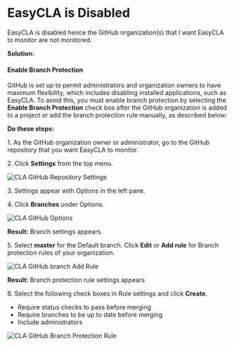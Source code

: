 # EasyCLA is Disabled

EasyCLA is disabled hence the GitHub organization(s) that I want EasyCLA to monitor are not monitored.

**Solution:**

#### **Enable Branch Protection**

GitHub is set up to permit administrators and organization owners to have maximum flexibility, which includes disabling installed applications, such as EasyCLA. To avoid this, you must enable branch protection by selecting the **Enable Branch Protection** check box after the GitHub organization is added to a project or add the branch protection rule manually, as described below:

**Do these steps:**

1\. As the GitHub organization owner or administrator, go to the GitHub repository that you want EasyCLA to monitor.

2\. Click **Settings** from the top menu.

![CLA GitHub Repository Settings](../../../../.gitbook/assets/cla-github-repository-settings.png)

3\. Settings appear with Options in the left pane.

4\. Click **Branches** under Options.

![CLA GitHub Options](../../../../.gitbook/assets/cla-github-options.png)

**Result:** Branch settings appears.

5\. Select **master** for the Default branch. Click **Edit** or **Add rule** for Branch protection rules of your organization.

![CLA GitHub branch Add Rule](../../../../.gitbook/assets/cla-github-branch-add-rule.png)

**Result:** Branch protection rule settings appears

6\. Select the following check boxes in Rule settings and click **Create**.

* Require status checks to pass before merging
* Require branches to be up to date before merging
* Include administrators

![CLA GitHub Branch Protection Rule](../../../../.gitbook/assets/cla-github-branch-protection-rule.png)
